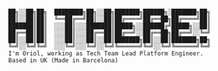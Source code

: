 ```
██╗░░██╗██╗  ████████╗██╗░░██╗███████╗██████╗░███████╗██╗
██║░░██║██║  ╚══██╔══╝██║░░██║██╔════╝██╔══██╗██╔════╝██║
███████║██║  ░░░██║░░░███████║█████╗░░██████╔╝█████╗░░██║
██╔══██║██║  ░░░██║░░░██╔══██║██╔══╝░░██╔══██╗██╔══╝░░╚═╝
██║░░██║██║  ░░░██║░░░██║░░██║███████╗██║░░██║███████╗██╗
╚═╝░░╚═╝╚═╝  ░░░╚═╝░░░╚═╝░░╚═╝╚══════╝╚═╝░░╚═╝╚══════╝╚═╝
I'm Oriol, working as Tech Team Lead Platform Engineer.
Based in UK (Made in Barcelona)
```


<!--
**ori-sc/ori-sc** is a ✨ _special_ ✨ repository because its `README.md` (this file) appears on your GitHub profile.

Here are some ideas to get you started:

- 🔭 I’m currently working on ...
- 🌱 I’m currently learning ...
- 👯 I’m looking to collaborate on ...
- 🤔 I’m looking for help with ...
- 💬 Ask me about ...
- 📫 How to reach me: ...
- 😄 Pronouns: ...
- ⚡ Fun fact: ...

[![My GitHub Stats](https://github-readme-stats.vercel.app/api/?username=ori-sc&count_private=true&theme=tokyonight&showicons=true)]()
[![My GitHub Language Stats](https://github-readme-stats.vercel.app/api/top-langs/?username=ori-sc&langs_count=5&theme=tokyonight)]()

-->

